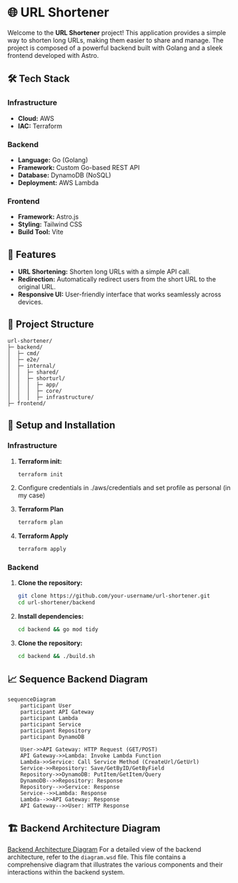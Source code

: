 # 🌐 URL Shortener

Welcome to the **URL Shortener** project! This application provides a simple way to shorten long URLs, making them easier to share and manage. The project is composed of a powerful backend built with Golang and a sleek frontend developed with Astro.

## 🛠️ Tech Stack

### Infrastructure
- **Cloud:** AWS
- **IAC:** Terraform

### Backend
- **Language:** Go (Golang)
- **Framework:** Custom Go-based REST API
- **Database:** DynamoDB (NoSQL)
- **Deployment:** AWS Lambda

### Frontend
- **Framework:** Astro.js
- **Styling:** Tailwind CSS
- **Build Tool:** Vite

## 🚀 Features

- **URL Shortening:** Shorten long URLs with a simple API call.
- **Redirection:** Automatically redirect users from the short URL to the original URL.
- **Responsive UI:** User-friendly interface that works seamlessly across devices.

## 📂 Project Structure
```
url-shortener/
├─ backend/
│  ├─ cmd/
│  ├─ e2e/
│  ├─ internal/
│  │  ├─ shared/
│  │  ├─ shorturl/
│  │  │  ├─ app/
│  │  │  ├─ core/
│  │  │  ├─ infrastructure/
├─ frontend/
```


## 📝 Setup and Installation

### Infrastructure
1. **Terraform init:**
    ```bash
    terraform init
    ```
2. Configure credentials in ./aws/credentials and set profile as personal (in my case)

3. **Terraform Plan**
    ```bash
    terraform plan
    ```
3. **Terraform Apply**
    ```bash
    terraform apply
    ```


### Backend

1. **Clone the repository:**
   ```bash
   git clone https://github.com/your-username/url-shortener.git
   cd url-shortener/backend
   ```
2. **Install dependencies:**
    ```bash
   cd backend && go mod tidy
   ```
3. **Clone the repository:**
    ```bash
   cd backend && ./build.sh
   ```

## 📈 Sequence Backend Diagram 

```mermaid
sequenceDiagram
    participant User
    participant API Gateway
    participant Lambda
    participant Service
    participant Repository
    participant DynamoDB

    User->>API Gateway: HTTP Request (GET/POST)
    API Gateway->>Lambda: Invoke Lambda Function
    Lambda->>Service: Call Service Method (CreateUrl/GetUrl)
    Service->>Repository: Save/GetByID/GetByField
    Repository->>DynamoDB: PutItem/GetItem/Query
    DynamoDB-->>Repository: Response
    Repository-->>Service: Response
    Service-->>Lambda: Response
    Lambda-->>API Gateway: Response
    API Gateway-->>User: HTTP Response
```

## 🏗️ Backend Architecture Diagram
[Backend Architecture Diagram](diagram.wsd)
For a detailed view of the backend architecture, refer to the `diagram.wsd` file. This file contains a comprehensive diagram that illustrates the various components and their interactions within the backend system.